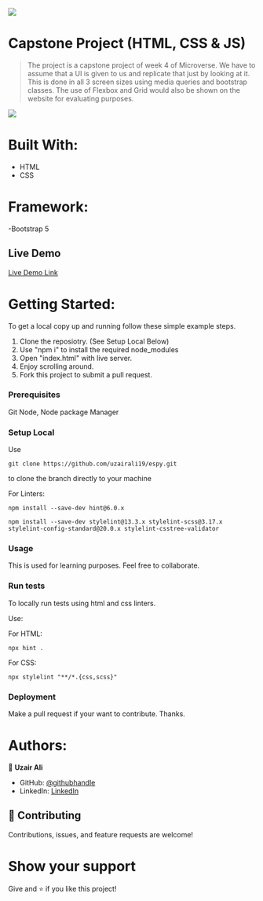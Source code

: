 ![](https://img.shields.io/badge/Microverse-blueviolet)

# Capstone Project (HTML, CSS & JS)

> The project is a capstone project of week 4 of Microverse. We have to assume that a UI is given to us and replicate that just by looking at it. This is done in all 3 screen sizes using media queries and bootstrap classes. The use of Flexbox and Grid would also be shown on the website for evaluating purposes.

![](./screenshot.png)

# Built With:

- HTML
- CSS

# Framework:

-Bootstrap 5

## Live Demo
[Live Demo Link](https://uzairali19.github.io/espy/)

# Getting Started:

To get a local copy up and running follow these simple example steps.

1. Clone the reposiotry. (See Setup Local Below)
2. Use "npm i" to install the required node_modules
3. Open "index.html" with live server.
4. Enjoy scrolling around.
5. Fork this project to submit a pull request.

### Prerequisites

Git
Node, Node package Manager

### Setup Local

Use 

```
git clone https://github.com/uzairali19/espy.git
```

to clone the branch directly to your machine

For Linters:

```
npm install --save-dev hint@6.0.x
```

```
npm install --save-dev stylelint@13.3.x stylelint-scss@3.17.x stylelint-config-standard@20.0.x stylelint-csstree-validator
```

### Usage

This is used for learning purposes. Feel free to collaborate.

### Run tests

To locally run tests using html and css linters.

Use:

For HTML:

```
npx hint .
```

For CSS:

```
npx stylelint "**/*.{css,scss}" 
```

### Deployment

Make a pull request if your want to contribute. Thanks.

# Authors:

👤 **Uzair Ali**

- GitHub: [@githubhandle](https://github.com/uzairali19)
- LinkedIn: [LinkedIn](https://www.linkedin.com/in/uzair-ali-964187166/)

## 🤝 Contributing

Contributions, issues, and feature requests are welcome!

# Show your support

Give and ⭐️ if you like this project!
